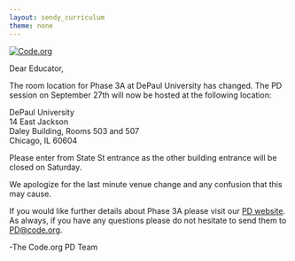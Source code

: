 ```yaml
---
layout: sendy_curriculum
theme: none
---
```


[![Code.org](/images/fit-48/logo.png)](/)


Dear Educator,

The room location for Phase 3A at DePaul University has changed. The PD session on September 27th will now be hosted at the following location:

DePaul University   
14 East Jackson   
Daley Building, Rooms 503 and 507   
Chicago, IL 60604  

Please enter from State St entrance as the other building entrance will be closed on Saturday.

We apologize for the last minute venue change and any confusion that this may cause. 

If you would like further details about Phase 3A please visit our [PD website](http://code.org/educate/pd/chicago). As always, if you have any questions please do not hesitate to send them to <PD@code.org>.

-The Code.org PD Team 


